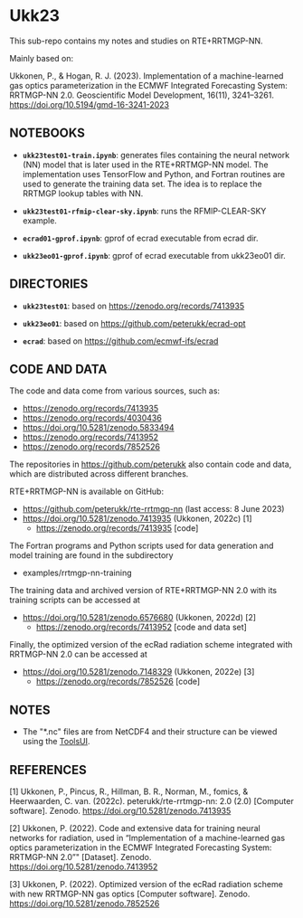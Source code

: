 # Ukk23

This sub-repo contains my notes and studies on RTE+RRTMGP-NN.

Mainly based on:

Ukkonen, P., & Hogan, R. J. (2023). Implementation of a machine-learned gas optics parameterization in the ECMWF Integrated Forecasting System: RRTMGP-NN 2.0. Geoscientific Model Development, 16(11), 3241–3261. https://doi.org/10.5194/gmd-16-3241-2023


## NOTEBOOKS

- **`ukk23test01-train.ipynb`**: generates files containing the neural network (NN) model that is later used in the RTE+RRTMGP-NN model. The implementation uses TensorFlow and Python, and Fortran routines are used to generate the training data set. The idea is to replace the RRTMGP lookup tables with NN.

- **`ukk23test01-rfmip-clear-sky.ipynb`**: runs the RFMIP-CLEAR-SKY example.

- **`ecrad01-gprof.ipynb`**: gprof of ecrad executable from ecrad dir.

- **`ukk23eo01-gprof.ipynb`**:  gprof of ecrad executable from ukk23eo01 dir.


## DIRECTORIES

- **`ukk23test01`**: based on <https://zenodo.org/records/7413935>

- **`ukk23eo01`**: based on <https://github.com/peterukk/ecrad-opt>

- **`ecrad`**: based on <https://github.com/ecmwf-ifs/ecrad>


## CODE AND DATA

The code and data come from various sources, such as:

- <https://zenodo.org/records/7413935>
- <https://zenodo.org/records/4030436>
- <https://doi.org/10.5281/zenodo.5833494>
- <https://zenodo.org/records/7413952>
- <https://zenodo.org/records/7852526>

The repositories in <https://github.com/peterukk> also contain code and data, which are distributed across different branches.

RTE+RRTMGP-NN is available on GitHub:

- https://github.com/peterukk/rte-rrtmgp-nn (last access: 8 June 2023)
- https://doi.org/10.5281/zenodo.7413935 (Ukkonen, 2022c) [1]
    - https://zenodo.org/records/7413935 [code]

The Fortran programs and Python scripts used for data generation and model training are found in the subdirectory

- examples/rrtmgp-nn-training

The training data and archived version of RTE+RRTMGP-NN 2.0 with its training scripts can be accessed at

- https://doi.org/10.5281/zenodo.6576680 (Ukkonen, 2022d) [2]
    - https://zenodo.org/records/7413952 [code and data set]

Finally, the optimized version of the ecRad radiation scheme integrated with RRTMGP-NN 2.0 can be accessed at

- https://doi.org/10.5281/zenodo.7148329 (Ukkonen, 2022e) [3]
    - https://zenodo.org/records/7852526 [code]


## NOTES

- The "*.nc" files are from NetCDF4 and their structure can be viewed using the [ToolsUI](https://docs.unidata.ucar.edu/netcdf-java/current/userguide/reading_cdm.html).


## REFERENCES

[1] Ukkonen, P., Pincus, R., Hillman, B. R., Norman, M., fomics, & Heerwaarden, C. van. (2022c). peterukk/rte-rrtmgp-nn: 2.0 (2.0) [Computer software]. Zenodo. https://doi.org/10.5281/zenodo.7413935

[2] Ukkonen, P. (2022). Code and extensive data for training neural networks for radiation, used in “Implementation of a machine-learned gas optics parameterization in the ECMWF Integrated Forecasting System: RRTMGP-NN 2.0”" [Dataset]. Zenodo. https://doi.org/10.5281/zenodo.7413952

[3] Ukkonen, P. (2022). Optimized version of the ecRad radiation scheme with new RRTMGP-NN gas optics [Computer software]. Zenodo. https://doi.org/10.5281/zenodo.7852526
